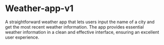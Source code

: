 # Weather-app-v1
 A straightforward weather app that lets users input the name of a city and get the most recent weather information. The app provides essential weather information in a clean and effective interface, ensuring an excellent user experience.
